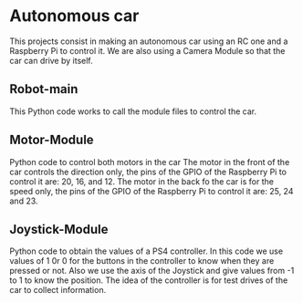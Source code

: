 # Autonomous car
This projects consist in making an autonomous car using an RC one and a Raspberry Pi to control it. We are also using a Camera Module so that the car can drive by itself.

## Robot-main
This Python code works to call the module files to control the car.

## Motor-Module
Python code to control both motors in the car
The motor in the front of the car controls the direction only, the pins of the GPIO of the Raspberry Pi to control it are: 20, 16, and 12.
The motor in the back fo the car is for the speed only, the pins of the GPIO of the Raspberry Pi to control it are: 25, 24 and 23.

## Joystick-Module
Python code to obtain the values of a PS4 controller. In this code we use values of 1 0r 0 for the buttons in the controller to know when they are pressed or not. Also we use the axis of the Joystick and give values from -1 to 1 to know the position. The idea of the controller is for test drives of the car to collect information.

